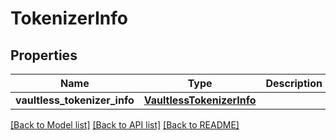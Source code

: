 # TokenizerInfo

## Properties
Name | Type | Description | Notes
------------ | ------------- | ------------- | -------------
**vaultless_tokenizer_info** | [**VaultlessTokenizerInfo**](VaultlessTokenizerInfo.md) |  | [optional] 

[[Back to Model list]](../README.md#documentation-for-models) [[Back to API list]](../README.md#documentation-for-api-endpoints) [[Back to README]](../README.md)


